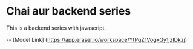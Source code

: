 # Chai aur backend series

This is a backend series with javascript.

-- [Model Link] (https://app.eraser.io/workspace/YtPqZ1VogxGy1jzIDkzj)
